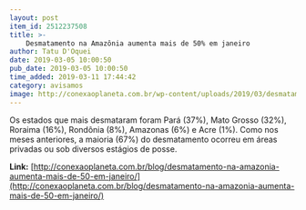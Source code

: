 ```yaml
---
layout: post
item_id: 2512237508
title: >-
    Desmatamento na Amazônia aumenta mais de 50% em janeiro
author: Tatu D'Oquei
date: 2019-03-05 10:00:50
pub_date: 2019-03-05 10:00:50
time_added: 2019-03-11 17:44:42
category: avisamos
image: http://conexaoplaneta.com.br/wp-content/uploads/2019/03/desmatamento-amazonia-aumenta-mais-50-janeiro-conexao-planeta.jpg
---
```


Os estados que mais desmataram foram Pará (37%), Mato Grosso (32%), Roraima (16%), Rondônia (8%), Amazonas (6%) e Acre (1%). Como nos meses anteriores, a maioria (67%) do desmatamento ocorreu em áreas privadas ou sob diversos estágios de posse.

**Link:** [http://conexaoplaneta.com.br/blog/desmatamento-na-amazonia-aumenta-mais-de-50-em-janeiro/](http://conexaoplaneta.com.br/blog/desmatamento-na-amazonia-aumenta-mais-de-50-em-janeiro/)

